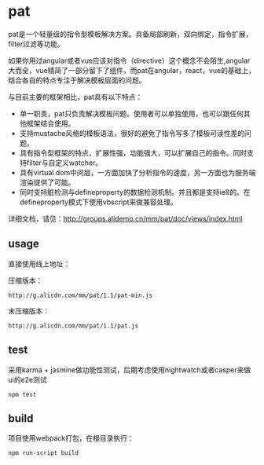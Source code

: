 # pat

pat是一个轻量级的指令型模板解决方案。具备局部刷新，双向绑定，指令扩展，filter过滤等功能。

如果你用过angular或者vue应该对指令（directive）这个概念不会陌生,angular大而全，vue精简了一部分留下了组件，而pat在angular，react，vue的基础上，结合各自的特点专注于解决模板层面的问题。

与目前主要的框架相比，pat具有以下特点：

* 单一职责，pat只负责解决模板问题。使用者可以单独使用，也可以跟任何其他框架结合使用。
* 支持mustache风格的模板语法，很好的避免了指令写多了模板可读性差的问题。
* 具有指令型框架的特点，扩展性强，功能强大，可以扩展自己的指令。同时支持filter与自定义watcher。
* 具有virtual dom中间层，一方面加快了分析指令的速度，另一方面也为服务端渲染提供了可能。
* 同时支持脏检测与defineproperty的数据检测机制。并且都是支持ie8的。在defineproperty模式下使用vbscript来做兼容处理。

详细文档，请见：http://groups.alidemo.cn/mm/pat/doc/views/index.html


## usage


直接使用线上地址：

压缩版本：

```
http://g.alicdn.com/mm/pat/1.1/pat-min.js
```
未压缩版本：

```
http://g.alicdn.com/mm/pat/1.1/pat.js
```

## test

采用karma + jasmine做功能性测试，后期考虑使用nightwatch或者casper来做ui的e2e测试

```
npm test
```

## build

项目使用webpack打包，在根目录执行：

```
npm run-script build
```

